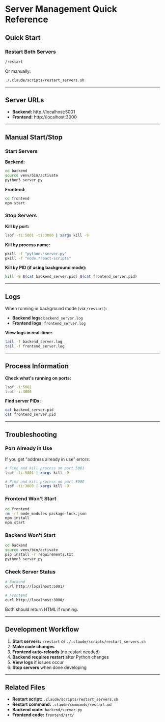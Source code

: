 # Server Management Quick Reference

## Quick Start

### Restart Both Servers
```bash
/restart
```
Or manually:
```bash
./.claude/scripts/restart_servers.sh
```

---

## Server URLs

- **Backend:** http://localhost:5001
- **Frontend:** http://localhost:3000

---

## Manual Start/Stop

### Start Servers

**Backend:**
```bash
cd backend
source venv/bin/activate
python3 server.py
```

**Frontend:**
```bash
cd frontend
npm start
```

### Stop Servers

**Kill by port:**
```bash
lsof -ti:5001 -ti:3000 | xargs kill -9
```

**Kill by process name:**
```bash
pkill -f "python.*server.py"
pkill -f "node.*react-scripts"
```

**Kill by PID (if using background mode):**
```bash
kill -9 $(cat backend_server.pid) $(cat frontend_server.pid)
```

---

## Logs

When running in background mode (via `/restart`):

- **Backend logs:** `backend_server.log`
- **Frontend logs:** `frontend_server.log`

**View logs in real-time:**
```bash
tail -f backend_server.log
tail -f frontend_server.log
```

---

## Process Information

**Check what's running on ports:**
```bash
lsof -i:5001
lsof -i:3000
```

**Find server PIDs:**
```bash
cat backend_server.pid
cat frontend_server.pid
```

---

## Troubleshooting

### Port Already in Use

If you get "address already in use" errors:

```bash
# Find and kill process on port 5001
lsof -ti:5001 | xargs kill -9

# Find and kill process on port 3000
lsof -ti:3000 | xargs kill -9
```

### Frontend Won't Start

```bash
cd frontend
rm -rf node_modules package-lock.json
npm install
npm start
```

### Backend Won't Start

```bash
cd backend
source venv/bin/activate
pip install -r requirements.txt
python3 server.py
```

### Check Server Status

```bash
# Backend
curl http://localhost:5001/

# Frontend
curl http://localhost:3000/
```

Both should return HTML if running.

---

## Development Workflow

1. **Start servers:** `/restart` or `./.claude/scripts/restart_servers.sh`
2. **Make code changes**
3. **Frontend auto-reloads** (no restart needed)
4. **Backend requires restart** after Python changes
5. **View logs** if issues occur
6. **Stop servers** when done developing

---

## Related Files

- **Restart script:** `.claude/scripts/restart_servers.sh`
- **Restart command:** `.claude/commands/restart.md`
- **Backend code:** `backend/server.py`
- **Frontend code:** `frontend/src/`
